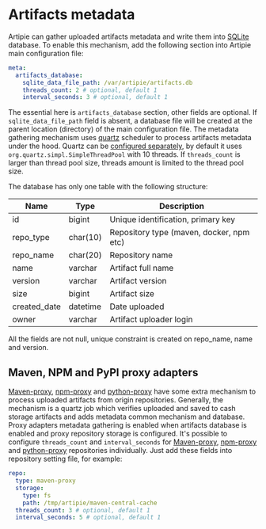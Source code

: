 # Artifacts metadata

Artipie can gather uploaded artifacts metadata and write them into [SQLite](https://www.sqlite.org/index.html) database.
To enable this mechanism, add the following section into Artipie main configuration file:

```yaml
meta:
  artifacts_database:
    sqlite_data_file_path: /var/artipie/artifacts.db
    threads_count: 2 # optional, default 1
    interval_seconds: 3 # optional, default 1
```

The essential here is `artifacts_database` section, other fields are optional. If `sqlite_data_file_path` field is absent,
a database file will be created at the parent location (directory) of the main configuration file. The metadata gathering
mechanism uses [quartz](http://www.quartz-scheduler.org/) scheduler to process artifacts metadata under the hood. Quartz
can be [configured separately](http://www.quartz-scheduler.org/documentation/quartz-2.1.7/configuration/ConfigMain.html),
by default it uses `org.quartz.simpl.SimpleThreadPool` with 10 threads. If `threads_count` is larger than thread pool size,
threads amount is limited to the thread pool size.

The database has only one table with the following structure:

| Name         | Type     | Description                              |
|--------------|----------|------------------------------------------|
| id           | bigint   | Unique identification, primary key       |
| repo_type    | char(10) | Repository type (maven, docker, npm etc) |
| repo_name    | char(20) | Repository name                          |
| name         | varchar  | Artifact full name                       |
| version      | varchar  | Artifact version                         |
| size         | bigint   | Artifact size                            |
| created_date | datetime | Date uploaded                            |
| owner        | varchar  | Artifact uploader login                  |

All the fields are not null, unique constraint is created on repo_name, name and version.

## Maven, NPM and PyPI proxy adapters

[Maven-proxy](maven-proxy), [npm-proxy](npm-proxy) and [python-proxy](pypi-proxy) have some extra mechanism to process
uploaded artifacts from origin repositories. Generally, the mechanism is a quartz job which verifies uploaded and 
saved to cash storage artifacts and adds metadata common mechanism and database. Proxy adapters metadata gathering is
enabled when artifacts database is enabled and proxy repository storage is configured. 
It's possible to configure `threads_count` and `interval_seconds` for [Maven-proxy](maven-proxy), [npm-proxy](npm-proxy) 
and [python-proxy](pypi-proxy) repositories individually.
Just add these fields into repository setting file, for example:
```yaml
repo:
  type: maven-proxy
  storage:
    type: fs
    path: /tmp/artipie/maven-central-cache
  threads_count: 3 # optional, default 1
  interval_seconds: 5 # optional, default 1
```
